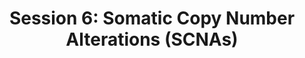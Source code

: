 ---
layout: default
title: "Session 6: Somatic Copy Number Alterations (SCNAs)"
parent: Sessions
nav_order: 6
permalink: /sessions/session_6/

---